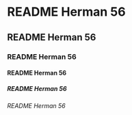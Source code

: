 # README Herman 56
## README Herman 56
### README Herman 56
#### README Herman 56
##### README Herman 56
###### README Herman 56

